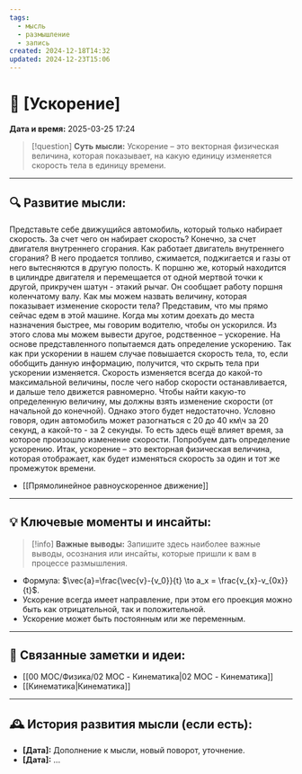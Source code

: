 ```yaml
---
tags:
  - мысль
  - размышление
  - запись
created: 2024-12-18T14:32
updated: 2024-12-23T15:06
---
```


# 💭  [Ускорение]

**Дата и время:** 2025-03-25 17:24

> [!question] **Суть мысли:**
> Ускорение – это векторная физическая величина, которая показывает, на какую единицу изменяется скорость тела в единицу времени.

---

## 🔍 Развитие мысли:

Представьте себе движущийся автомобиль, который только набирает скорость. За счет чего он набирает скорость? Конечно, за счет двигателя внутреннего сгорания. Как работает двигатель внутреннего сгорания? В него продается топливо, сжимается, поджигается и газы от него вытесняются в другую полость. К поршню же, который находится в цилиндре двигателя и перемещается от одной мертвой точки к другой, прикручен шатун - этакий рычаг. Он сообщает работу поршня коленчатому валу. Как мы можем назвать величину, которая показывает изменение скорости тела? Представим, что мы прямо сейчас едем в этой машине. Когда мы хотим доехать до места назначения быстрее, мы говорим водителю, чтобы он ускорился. 
Из этого слова мы можем вывести другое, родственное – ускорение. На основе представленного попытаемся дать определение ускорению. Так как при ускорении в нашем случае повышается скорость тела, то, если обобщить данную информацию, получится, что скрыть тела при ускорении изменяется. Скорость изменяется всегда до какой-то максимальной величины, после чего набор скорости останавливается, и дальше тело движется равномерно. Чтобы найти какую-то определенную величину, мы должны взять изменение скорости (от начальной до конечной). Однако этого будет недостаточно. Условно говоря, один автомобиль может разогнаться с 20 до 40 км\ч за 20 секунд, а какой-то - за 2 секунды. То есть здесь ещё влияет время, за которое произошло изменение скорости. Попробуем дать определение ускорению. Итак, ускорение – это векторная физическая величина, которая отображает, как будет изменяться скорость за один и тот же промежуток времени. 

- [[Прямолинейное равноускоренное движение]]

---

## 💡 Ключевые моменты и инсайты:

> [!info] **Важные выводы:**
> Запишите здесь наиболее важные выводы, осознания или инсайты, которые пришли к вам в процессе размышления.

- Формула: $\vec{a}=\frac{\vec{v}-{v_0}}{t} \to a_x = \frac{v_{x}-v_{0x}}{t}$.
- Ускорение всегда имеет направление, при этом его проекция можно быть как отрицательной, так и положительной. 
- Ускорение может быть постоянным или же переменным.

---

## 🔄 Связанные заметки и идеи:

- [[00 MOC/Физика/02 MOC - Кинематика|02 MOC - Кинематика]]
- [[Кинематика|Кинематика]]

---

## 🕰️ История развития мысли (если есть):

* **[Дата]:**  Дополнение к мысли, новый поворот, уточнение.
* **[Дата]:**  ...
